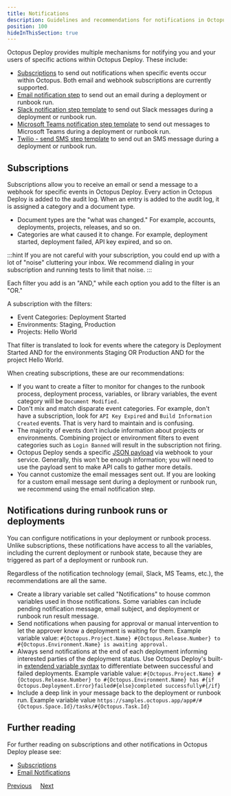 ```yaml
---
title: Notifications
description: Guidelines and recommendations for notifications in Octopus Deploy.
position: 100
hideInThisSection: true
---
```


Octopus Deploy provides multiple mechanisms for notifying you and your users of specific actions within Octopus Deploy.  These include:

- [Subscriptions](/docs/administration/managing-infrastructure/subscriptions/index.md) to send out notifications when specific events occur within Octopus.  Both email and webhook subscriptions are currently supported.
- [Email notification step](/docs/projects/built-in-step-templates/email-notifications.md) to send out an email during a deployment or runbook run.
- [Slack notification step template](https://library.octopus.com/step-templates/99e6f203-3061-4018-9e34-4a3a9c3c3179/actiontemplate-slack-send-simple-notification) to send out Slack messages during a deployment or runbook run.
- [Microsoft Teams notification step template](https://library.octopus.com/step-templates/110a8b1e-4da4-498a-9209-ef8929c31168/actiontemplate-microsoft-teams-post-a-message) to send out messages to Microsoft Teams during a deployment or runbook run.
- [Twilio - send SMS step template](https://library.octopus.com/step-templates/3c3904a9-d08c-4f18-b86c-0304800bb541/actiontemplate-twilio-send-sms-(powershell)) to send out an SMS message during a deployment or runbook run.

## Subscriptions

Subscriptions allow you to receive an email or send a message to a webhook for specific events in Octopus Deploy.  Every action in Octopus Deploy is added to the audit log.  When an entry is added to the audit log, it is assigned a category and a document type.  

- Document types are the "what was changed."  For example, accounts, deployments, projects, releases, and so on.
- Categories are what caused it to change.  For example, deployment started, deployment failed, API key expired, and so on.

:::hint
If you are not careful with your subscription, you could end up with a lot of "noise" cluttering your inbox.  We recommend dialing in your subscription and running tests to limit that noise.
:::

Each filter you add is an "AND," while each option you add to the filter is an "OR."

A subscription with the filters:
- Event Categories: Deployment Started
- Environments: Staging, Production
- Projects: Hello World

That filter is translated to look for events where the category is Deployment Started AND for the environments Staging OR Production AND for the project Hello World.  

When creating subscriptions, these are our recommendations:

- If you want to create a filter to monitor for changes to the runbook process, deployment process, variables, or library variables, the event category will be `Document Modified.`
- Don't mix and match disparate event categories.  For example, don't have a subscription, look for `API Key Expired` and `Build Information Created` events.  That is very hard to maintain and is confusing.
- The majority of events don't include information about projects or environments.  Combining project or environment filters to event categories such as `Login Banned` will result in the subscription not firing.
- Octopus Deploy sends a specific [JSON payload](/docs/administration/managing-infrastructure/subscriptions/index.md#Subscriptions-WebhookNotifications) via webhook to your service.  Generally, this won't be enough information; you will need to use the payload sent to make API calls to gather more details.
- You cannot customize the email messages sent out.  If you are looking for a custom email message sent during a deployment or runbook run, we recommend using the email notification step.

## Notifications during runbook runs or deployments

You can configure notifications in your deployment or runbook process.  Unlike subscriptions, these notifications have access to all the variables, including the current deployment or runbook state, because they are triggered as part of a deployment or runbook run.

Regardless of the notification technology (email, Slack, MS Teams, etc.), the recommendations are all the same.

- Create a library variable set called "Notifications" to house common variables used in those notifications.  Some variables can include pending notification message, email subject, and deployment or runbook run result message.
- Send notifications when pausing for approval or manual intervention to let the approver know a deployment is waiting for them.  Example variable value: `#{Octopus.Project.Name} #{Octopus.Release.Number} to #{Octopus.Environment.Name} is awaiting approval.`
- Always send notifications at the end of each deployment informing interested parties of the deployment status.  Use Octopus Deploy's built-in [extendend variable syntax](/docs/projects/variables/variable-substitutions.md#VariableSubstitutionSyntax-ExtendedSyntax) to differentiate between successful and failed deployments. Example variable value: `#{Octopus.Project.Name} #{Octopus.Release.Number} to #{Octopus.Environment.Name} has #{if Octopus.Deployment.Error}failed#{else}completed successfully#{/if}`
- Include a deep link in your message back to the deployment or runbook run. Example variable value `https://samples.octopus.app/app#/#{Octopus.Space.Id}/tasks/#{Octopus.Task.Id}`

## Further reading

For further reading on subscriptions and other notifications in Octopus Deploy please see:

- [Subscriptions](/docs/administration/managing-infrastructure/subscriptions/index.md)
- [Email Notifications](/docs/projects/built-in-step-templates/email-notifications.md)

<span><a class="btn btn-secondary" href="/docs/getting-started/best-practices/releases-and-deployments">Previous</a></span>&nbsp;&nbsp;&nbsp;&nbsp;&nbsp;<span><a class="btn btn-success" href="/docs/getting-started/best-practices/ongoing-maintenance">Next</a></span>
